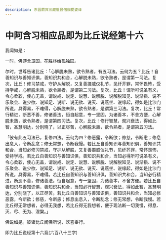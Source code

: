 ```yaml
---
description: 东晋罽宾三藏瞿昙僧伽提婆译
---
```


# 中阿含习相应品即为比丘说经第十六

我闻如是：

一时，佛游舍卫国，在胜林给孤独园。

尔时，世尊告诸比丘：「心解脱未熟，欲令熟者，有五习法。云何为五？比丘！自善知识与善知识俱，善知识共和合，心解脱未熟，欲令熟者，是谓第一习法。复次，比丘！修习禁戒，守护从解脱，又复善摄威仪礼节，见纤芥罪，常怀畏怖，受持学戒，心解脱未熟，欲令熟者，是谓第二习法。复次，比丘！谓所可说圣有义，令心柔软，使心无盖，谓说戒、说定、说慧、说解脱、说解脱知见、说渐损、说不乐聚会、说少欲、说知足、说断、说无欲、说灭、说燕坐、说缘起，得如是比沙门所说，具得易，不难得，心解脱未熟，欲令熟者，是谓第三习法。复次，比丘！常行精进，断恶不善，修诸善法，恒自起意，专一坚固，为诸善本，不舍方便，心解脱未熟，欲令熟者，是谓第四习法。复次，比丘！修行智慧，观兴衰法，得如此智，圣慧明达，分别晓了，以正尽苦，心解脱未熟，欲令熟者，是谓第五习法。

「彼有此五习法已，复修四法。云何为四？修恶露，令断欲；修慈，令断恚；修息出息入，令断乱念；修无常想，令断我慢。若比丘自善知识与善知识俱，善知识共和合，当知必修习禁戒，守护从解脱，又复善摄威仪礼节，见纤芥罪，常怀畏怖，受持学戒。若比丘自善知识与善知识俱，善知识共和合，当知必得所可说圣有义，令心柔软，使心无盖，谓说戒、说定、说慧、说解脱、说解脱知见、说渐损、说不乐聚会、说少欲、说知足、说断、说无欲、说灭、说燕坐、说缘起，得如是比沙门所说，具得易，不难得。若比丘自善知识与善知识俱，善知识共和合，当知必行精进，断恶不善，修诸善法，恒自起意，专一坚固，为诸善本，不舍方便。若比丘自善知识与善知识俱，善知识共和合，当知必行智慧，观兴衰法，得如此智，圣慧明达，分别晓了，以正尽苦。若比丘自善知识与善知识俱，善知识共和合，当知必修恶露，令断欲；修慈，令断恚；修息出息入，令断乱念；修无常想，令断我慢。若比丘得无常想者，必得无我想，若比丘得无我想者，便于现法断一切我慢，得息、灭、尽、无为、涅槃。」

佛说如是。彼诸比丘闻佛所说，欢喜奉行。

即为比丘说经第十六竟(六百八十三字)
